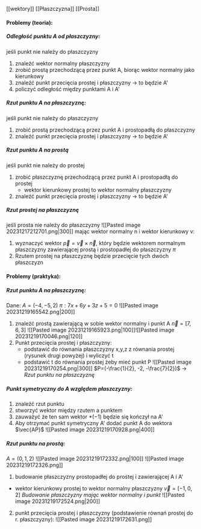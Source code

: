 [[wektory]]
[[Płaszczyzna]]
[[Prosta]]


#### Problemy (teoria):

##### Odległość punktu A od płaszczyzny:
jeśli punkt nie należy do płaszczyzny

1) znaleźć wektor normalny płaszczyzny
2) zrobić prostą przechodzącą przez punkt A, biorąc wektor normalny jako kierunkowy 
3) znaleźć punkt przecięcia prostej i płaszczyzny -> to będzie A'
4) policzyć odległość między punktami A i A'

##### Rzut punktu A na płaszczyznę:
jeśli punkt nie należy do płaszczyzny

1) zrobić prostą przechodzącą przez punkt A i prostopadłą do płaszczyzny
2) znaleźć punkt przecięcia prostej i płaszczyzny -> to będzie A'

##### Rzut punktu A na prostą
jeśli punkt nie należy do prostej

1) zrobić płaszczyznę przechodzącą przez punkt A i prostopadłą do prostej 
	- wektor kierunkowy prostej to wektor normalny płaszczyzny
2) znaleźć punkt przecięcia prostej i płaszczyzny -> to będzie A'

##### Rzut prostej na płaszczyznę
jeśli prosta nie należy do płaszczyzny
![[Pasted image 20231217212701.png|300]]
mając wektor normalny n i wektor kierunkowy v:
1) wyznaczyć wektor $\vec{p} = \vec{v}\times \vec{n}$, który będzie wektorem normalnym płaszczyzny zawierającej prostą i prostopadłej do płaszczyzny $\pi$
3) Rzutem prostej na płaszczyznę będzie przecięcie tych dwóch płaszczyzn


#### Problemy (praktyka):
##### Rzut punktu A na płaszczyznę:
Dane:
	$A = (-4,-5,2)$
	$\pi: 7x+6y+3z+5=0$
![[Pasted image 20231219165542.png|200]]

1) znaleźć prostą zawierającą w sobie wektor normalny i punkt A
$\vec{n} = [7,6,3]$
![[Pasted image 20231219165923.png|100]]![[Pasted image 20231219170046.png|120]]
2) Punkt przecięcia prostej i płaszczyzny:
	- podstawić do równania płaszczyzny x,y,z z równania prostej (rysunek drugi powyżej) i wyliczyć t 
	- podstawić t do równania prostej żeby mieć punkt P
	![[Pasted image 20231219170254.png|300]]
	$P=(-\frac{1}{2}, -2, -\frac{7}{2})$ -> *Rzut punktu na płaszczyznę*
##### Punkt symetryczny do A względem płaszczyzny:
1) znaleźć rzut punktu
2) stworzyć wektor między rzutem a punktem
3) zauważyć że ten sam wektor $*(-1)$ będzie się kończył na A'
4) Aby otrzymać punkt symetryczny A' dodać punkt A do wektora $\vec{AP}$
![[Pasted image 20231219170928.png|400]]

##### Rzut punktu na prostą:
$A=(0,1,2)$
![[Pasted image 20231219172332.png|100]]
![[Pasted image 20231219172326.png]]
1) budowanie płaszczyzny prostopadłej do prostej i zawierającej A i A'
- wektor kierunkowy prostej to wektor normalny płaszczyzny
$\vec{v}=[-1,0,2]$
*Budowanie płaszczyzny mając wektor normalny i punkt*
![[Pasted image 20231219172524.png|200]]

2) punkt przecięcia prostej i płaszczyzny (podstawienie równań prostej do r. płaszczyzny):
![[Pasted image 20231219172631.png]]
